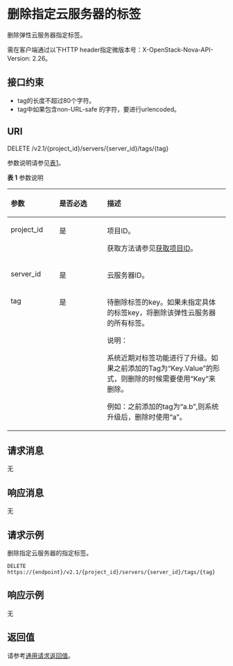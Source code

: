 # 删除指定云服务器的标签<a name="ecs_03_1907"></a>

删除弹性云服务器指定标签。

需在客户端通过以下HTTP header指定微版本号：X-OpenStack-Nova-API-Version: 2.26。

## 接口约束<a name="zh-cn_topic_0057972842_section47071996222837"></a>

-   tag的长度不超过80个字符。
-   tag中如果包含non-URL-safe 的字符，要进行urlencoded。

## URI<a name="zh-cn_topic_0057972842_section49330940"></a>

DELETE /v2.1/\{project\_id\}/servers/\{server\_id\}/tags/\{tag\}

参数说明请参见[表1](#zh-cn_topic_0057972842_table536172734712)。

**表 1**  参数说明

<a name="zh-cn_topic_0057972842_table536172734712"></a>
<table><thead align="left"><tr id="zh-cn_topic_0057972842_row103712714716"><th class="cellrowborder" valign="top" width="22.24%" id="mcps1.2.4.1.1"><p id="p5187119"><a name="p5187119"></a><a name="p5187119"></a>参数</p>
</th>
<th class="cellrowborder" valign="top" width="21.87%" id="mcps1.2.4.1.2"><p id="p17503500"><a name="p17503500"></a><a name="p17503500"></a>是否必选</p>
</th>
<th class="cellrowborder" valign="top" width="55.88999999999999%" id="mcps1.2.4.1.3"><p id="p8497414"><a name="p8497414"></a><a name="p8497414"></a>描述</p>
</th>
</tr>
</thead>
<tbody><tr id="zh-cn_topic_0057972842_row0411327194717"><td class="cellrowborder" valign="top" width="22.24%" headers="mcps1.2.4.1.1 "><p id="zh-cn_topic_0057972842_p942327144718"><a name="zh-cn_topic_0057972842_p942327144718"></a><a name="zh-cn_topic_0057972842_p942327144718"></a>project_id</p>
</td>
<td class="cellrowborder" valign="top" width="21.87%" headers="mcps1.2.4.1.2 "><p id="zh-cn_topic_0057972842_p164222714475"><a name="zh-cn_topic_0057972842_p164222714475"></a><a name="zh-cn_topic_0057972842_p164222714475"></a>是</p>
</td>
<td class="cellrowborder" valign="top" width="55.88999999999999%" headers="mcps1.2.4.1.3 "><p id="p37593705"><a name="p37593705"></a><a name="p37593705"></a>项目ID。</p>
<p id="p1180512217438"><a name="p1180512217438"></a><a name="p1180512217438"></a>获取方法请参见<a href="获取项目ID.md">获取项目ID</a>。</p>
</td>
</tr>
<tr id="zh-cn_topic_0057972842_row17438272471"><td class="cellrowborder" valign="top" width="22.24%" headers="mcps1.2.4.1.1 "><p id="zh-cn_topic_0057972842_p14448270471"><a name="zh-cn_topic_0057972842_p14448270471"></a><a name="zh-cn_topic_0057972842_p14448270471"></a>server_id</p>
</td>
<td class="cellrowborder" valign="top" width="21.87%" headers="mcps1.2.4.1.2 "><p id="zh-cn_topic_0057972842_p11458272478"><a name="zh-cn_topic_0057972842_p11458272478"></a><a name="zh-cn_topic_0057972842_p11458272478"></a>是</p>
</td>
<td class="cellrowborder" valign="top" width="55.88999999999999%" headers="mcps1.2.4.1.3 "><p id="zh-cn_topic_0057972842_p845102714478"><a name="zh-cn_topic_0057972842_p845102714478"></a><a name="zh-cn_topic_0057972842_p845102714478"></a><span id="text968413222563"><a name="text968413222563"></a><a name="text968413222563"></a>云服务器</span>ID。</p>
</td>
</tr>
<tr id="zh-cn_topic_0057972842_row255344913344"><td class="cellrowborder" valign="top" width="22.24%" headers="mcps1.2.4.1.1 "><p id="zh-cn_topic_0057972842_p8553134913345"><a name="zh-cn_topic_0057972842_p8553134913345"></a><a name="zh-cn_topic_0057972842_p8553134913345"></a>tag</p>
</td>
<td class="cellrowborder" valign="top" width="21.87%" headers="mcps1.2.4.1.2 "><p id="zh-cn_topic_0057972842_p05531249143414"><a name="zh-cn_topic_0057972842_p05531249143414"></a><a name="zh-cn_topic_0057972842_p05531249143414"></a>是</p>
</td>
<td class="cellrowborder" valign="top" width="55.88999999999999%" headers="mcps1.2.4.1.3 "><p id="zh-cn_topic_0057972842_p04316297356"><a name="zh-cn_topic_0057972842_p04316297356"></a><a name="zh-cn_topic_0057972842_p04316297356"></a>待删除标签的key。如果未指定具体的标签key，将删除该<span id="text3163734135618"><a name="text3163734135618"></a><a name="text3163734135618"></a>弹性云服务器</span>的所有标签。</p>
<div class="note" id="note124521913175616"><a name="note124521913175616"></a><a name="note124521913175616"></a><span class="notetitle"> 说明： </span><div class="notebody"><p id="p1745221311560"><a name="p1745221311560"></a><a name="p1745221311560"></a>系统近期对标签功能进行了升级。如果之前添加的Tag为“Key.Value”的形式，则删除的时候需要使用“Key”来删除。</p>
<p id="p213418685710"><a name="p213418685710"></a><a name="p213418685710"></a>例如：之前添加的tag为“a.b”,则系统升级后，删除时使用“a”。</p>
</div></div>
</td>
</tr>
</tbody>
</table>

## 请求消息<a name="zh-cn_topic_0057972842_section41325284"></a>

无

## 响应消息<a name="zh-cn_topic_0057972842_section36383236"></a>

无

## 请求示例<a name="section28931627710"></a>

删除指定云服务器的指定标签。

```
DELETE https://{endpoint}/v2.1/{project_id}/servers/{server_id}/tags/{tag}
```

## 响应示例<a name="section179263403114"></a>

无

## 返回值<a name="zh-cn_topic_0057972842_ecs_03_0202_section22960139"></a>

请参考[通用请求返回值](通用请求返回值.md)。

